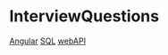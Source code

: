 # InterviewQuestions

[Angular](https://github.com/DeekshaPandit/InterviewQuestions/blob/master/Angular.md)
[SQL](https://github.com/DeekshaPandit/InterviewQuestions/blob/master/SQL.md)
[webAPI](https://github.com/DeekshaPandit/InterviewQuestions/blob/master/WebAPI.md)
